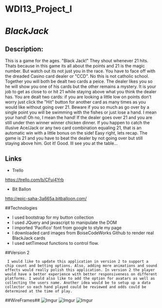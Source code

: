 # WDI13_Project_I

# $Black Jack$

## Description:

  This is a game for the ages. "Black Jack!" They shout whenever 21 hits. Thats because in this game its all about the points and 21 is the magic number. But watch out its not just you in the race. You have to face off with the dreaded Casino card dealer or "CCD". No this is not catholic school. Together you will both be dealt two cards a peice. The dealer likes you so he will show you one of his cards but the other remains a mystery. It is your job to get as close to or hit 21 while staying above what you think the dealer has. You are dealt two cards: if you are looking a little low on points don't worry just click the "Hit" button for another card as many times as you would like without going over 21. Beware if you so much as go over by a single point you will be swimming with the fishes or just lose a hand. I mean your hand! Oh no, I mean the hand! If the dealer goes over 21 and you are still under then winner winner chicken dinner. If you happen to catch the illusive Ace/Jack or any two card combination equaling 21, that is an automatic win with a little bonus on the side! Easy right, lets recap. The game is 21 and you have to beat the dealer by not going over but still staying above him. Got it! Good. Ill see you at the table... 


## Links

* Trello

https://trello.com/b/CFuj4Yrb

* Bit Ballon

http://epic-saha-3a665a.bitballoon.com/



##Technologies

- I used bootstrap for my button collection
- I used JQuery and javascript to manipulate the DOM
- I imported 'Pacifico' font from google to style my page
- I downloaded card images from BoiseCodeWorks Github to render real BlackJack cards
- I used setTimeout functions to control flow.

##Version 2

     I would like to update this application in version 2 to support a chip count and betting options. Also, adding more animations and sound effects would really polish this application. In version 2 the player would have a better experience with better responsiveness on different platforms. I would also like to add the option for avatars as well as collecting the users name. Another idea would be to setup up a data collector so each hand played could be reviewed and odds could be determined at the time of play.


##WireFrames##
![Imgur](https://i.imgur.com/Zk4VwVM.jpg)
![Imgur](https://i.imgur.com/r7bE8l9.jpg)
![Imgur](https://i.imgur.com/7ILqIns.jpg)
